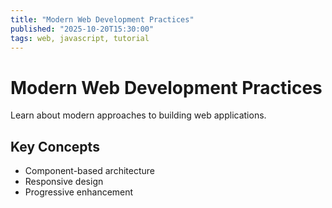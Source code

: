 ```yaml
---
title: "Modern Web Development Practices"
published: "2025-10-20T15:30:00"
tags: web, javascript, tutorial
---
```


# Modern Web Development Practices

Learn about modern approaches to building web applications.

## Key Concepts

- Component-based architecture
- Responsive design
- Progressive enhancement
